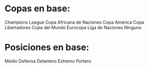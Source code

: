 # Copas en base:

Champions League
Copa Africana de Naciones
Copa América
Copa Libertadores
Copa del Mundo
Eurocopa
Liga de Naciones
Ninguno

# Posiciones en base:

Medio
Defensa
Delantero
Extremo
Portero
